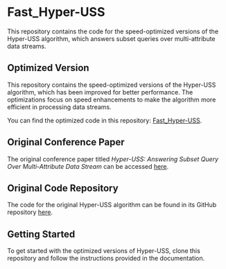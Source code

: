 # Fast_Hyper-USS

This repository contains the code for the speed-optimized versions of the Hyper-USS algorithm, which answers subset queries over multi-attribute data streams. 

## Optimized Version

This repository contains the speed-optimized versions of the Hyper-USS algorithm, which has been improved for better performance. The optimizations focus on speed enhancements to make the algorithm more efficient in processing data streams.

You can find the optimized code in this repository: [Fast_Hyper-USS](https://github.com/moxiaoshao/Fast_Hyper-USS/blob/master/CPU2.0).

## Original Conference Paper

The original conference paper titled *Hyper-USS: Answering Subset Query Over Multi-Attribute Data Stream* can be accessed [here](https://dl.acm.org/doi/pdf/10.1145/3580305.3599383).

## Original Code Repository

The code for the original Hyper-USS algorithm can be found in its GitHub repository [here](https://github.com/HyperUSS/HyperUSS).

## Getting Started

To get started with the optimized versions of Hyper-USS, clone this repository and follow the instructions provided in the documentation.




